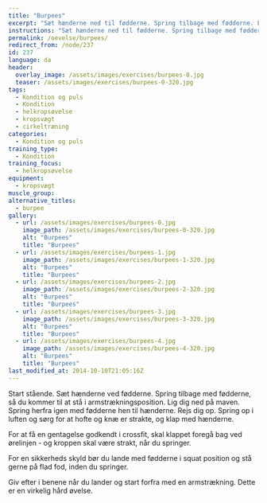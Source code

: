 ```yaml
---
title: "Burpees"
excerpt: "Sæt hænderne ned til fødderne. Spring tilbage med fødderne. Lig dig fladt ned på gulvet. Spring igen frem med fødderne, så du står på hele fodsålen. Herfra springer du op i luften og klapper over hovedet og bag ved ørelinjen. Start forfra."
instructions: "Sæt hænderne ned til fødderne. Spring tilbage med fødderne. Lig dig fladt ned på gulvet. Spring igen frem med fødderne, så du står på hele fodsålen. Herfra springer du op i luften og klapper over hovedet og bag ved ørelinjen. Start forfra."
permalink: /oevelse/burpees/
redirect_from: /node/237
id: 237
language: da
header:
  overlay_image: /assets/images/exercises/burpees-0.jpg
  teaser: /assets/images/exercises/burpees-0-320.jpg
tags:
  - Kondition og puls
  - Kondition
  - helkropsøvelse
  - kropsvægt
  - cirkeltræning
categories:
  - Kondition og puls
training_type: 
  - Kondition
training_focus: 
  - helkropsøvelse
equipment:
  - kropsvægt
muscle_group:
alternative_titles:
  - burpee
gallery:
  - url: /assets/images/exercises/burpees-0.jpg
    image_path: /assets/images/exercises/burpees-0-320.jpg
    alt: "Burpees"
    title: "Burpees"
  - url: /assets/images/exercises/burpees-1.jpg
    image_path: /assets/images/exercises/burpees-1-320.jpg
    alt: "Burpees"
    title: "Burpees"
  - url: /assets/images/exercises/burpees-2.jpg
    image_path: /assets/images/exercises/burpees-2-320.jpg
    alt: "Burpees"
    title: "Burpees"
  - url: /assets/images/exercises/burpees-3.jpg
    image_path: /assets/images/exercises/burpees-3-320.jpg
    alt: "Burpees"
    title: "Burpees"
  - url: /assets/images/exercises/burpees-4.jpg
    image_path: /assets/images/exercises/burpees-4-320.jpg
    alt: "Burpees"
    title: "Burpees"
last_modified_at: 2014-10-10T21:05:16Z
---
```


Start stående. Sæt hænderne ved fødderne. Spring tilbage med fødderne, så du kommer til at stå i armstrækningsposition. Lig dig ned på maven. Spring herfra igen med fødderne hen til hænderne. Rejs dig op. Spring op i luften og sørg for at hofte og knæ er strakte, og klap med hænderne.

For at få en gentagelse godkendt i crossfit, skal klappet foregå bag ved ørelinjen - og kroppen skal være strakt, når du springer.

For en sikkerheds skyld bør du lande med fødderne i squat position og stå gerne på flad fod, inden du springer.

Giv efter i benene når du lander og start forfra med en armstrækning. Dette er en virkelig hård øvelse.
